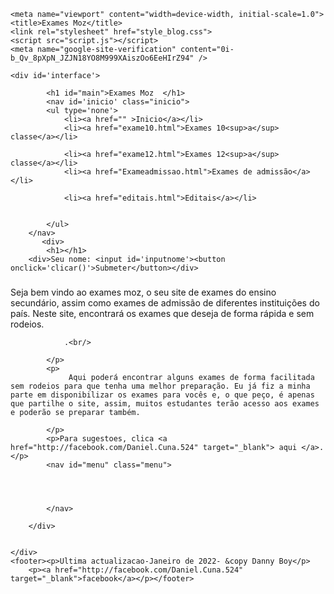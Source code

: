 <html lang="en">
<head>
<meta name="google-site-verification" content="0i-b_Qv_8pXpN_JZJN18YO8M999XAiszOo6EeHIrZ94" />
    <meta charset="UTF-8">
    
    <meta name="viewport" content="width=device-width, initial-scale=1.0">
    <title>Exames Moz</title>
    <link rel="stylesheet" href="style_blog.css">
    <script src="script.js"></script>
    <meta name="google-site-verification" content="0i-b_Qv_8pXpN_JZJN18YO8M999XAiszOo6EeHIrZ94" />
    
</head>
<body>
        
    
    <div id='interface'>
        
            <h1 id="main">Exames Moz  </h1>
            <nav id='inicio' class="inicio">
            <ul type='none'>
                <li><a href="" >Inicio</a></li>
                <li><a href="exame10.html">Exames 10<sup>a</sup> classe</a></li>
                
                <li><a href="exame12.html">Exames 12<sup>a</sup> classe</a></li>
                <li><a href="Exameadmissao.html">Exames de admissão</a></li>
                
                <li><a href="editais.html">Editais</a></li>
                
                
            </ul>
        </nav>
		   <div>
            <h1></h1>
		<div>Seu nome: <input id='inputnome'><button onclick='clicar()'>Submeter</button></div>
<h3 id='sauda'><strong></strong></h3>
            <p>Seja bem vindo ao exames moz, o seu site de exames do ensino secundário, assim como exames de admissão de diferentes instituições do país.
                Neste site, encontrará os exames que deseja de forma rápida e sem rodeios.
      
                
                .<br/>
            
            </p>
            <p>
                 Aqui poderá encontrar alguns exames de forma facilitada sem rodeios para que tenha uma melhor preparação. Eu já fiz a minha parte em disponibilizar os exames para vocês e, o que peço, é apenas que partilhe o site, assim, muitos estudantes terão acesso aos exames e poderão se preparar também. 

            </p>
            <p>Para sugestoes, clica <a href="http://facebook.com/Daniel.Cuna.524" target="_blank"> aqui </a>.</p>
            <nav id="menu" class="menu">
            
               
                 
            
            </nav>
            
        </div>
    
    
    </div>
    <footer><p>Ultima actualizacao-Janeiro de 2022- &copy Danny Boy</p>
        <p><a href="http://facebook.com/Daniel.Cuna.524" target="_blank">facebook</a></p></footer>
</body>
    <script>
			function clicar(){
				var inputnome=document.getElementById('inputnome')
				var nome=inputnome.value
				var msg = document.getElementById('sauda')


				
var hora = new Date()
var agora = hora.getHours()

if (agora>3 && agora<12){msg.innerHTML=`Bom dia, ${nome}`}

else if(agora>11&& agora<18){msg.innerHTML=`Boa tarde, ${nome}! `}

else{msg.innerHTML=`Boa noite, ${nome}`
}}
				
</script>
<style>
</style>
</html>
